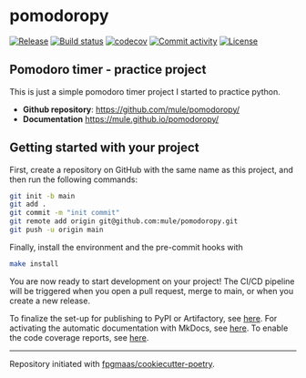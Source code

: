 # pomodoropy

[![Release](https://img.shields.io/github/v/release/mule/pomodoropy)](https://img.shields.io/github/v/release/mule/pomodoropy)
[![Build status](https://img.shields.io/github/actions/workflow/status/mule/pomodoropy/main.yml?branch=main)](https://github.com/mule/pomodoropy/actions/workflows/main.yml?query=branch%3Amain)
[![codecov](https://codecov.io/gh/mule/pomodoropy/branch/main/graph/badge.svg)](https://codecov.io/gh/mule/pomodoropy)
[![Commit activity](https://img.shields.io/github/commit-activity/m/mule/pomodoropy)](https://img.shields.io/github/commit-activity/m/mule/pomodoropy)
[![License](https://img.shields.io/github/license/mule/pomodoropy)](https://img.shields.io/github/license/mule/pomodoropy)

## Pomodoro timer - practice project

This is just a simple pomodoro timer project I started to practice python.


- **Github repository**: <https://github.com/mule/pomodoropy/>
- **Documentation** <https://mule.github.io/pomodoropy/>

## Getting started with your project

First, create a repository on GitHub with the same name as this project, and then run the following commands:

```bash
git init -b main
git add .
git commit -m "init commit"
git remote add origin git@github.com:mule/pomodoropy.git
git push -u origin main
```

Finally, install the environment and the pre-commit hooks with

```bash
make install
```

You are now ready to start development on your project!
The CI/CD pipeline will be triggered when you open a pull request, merge to main, or when you create a new release.

To finalize the set-up for publishing to PyPI or Artifactory, see [here](https://fpgmaas.github.io/cookiecutter-poetry/features/publishing/#set-up-for-pypi).
For activating the automatic documentation with MkDocs, see [here](https://fpgmaas.github.io/cookiecutter-poetry/features/mkdocs/#enabling-the-documentation-on-github).
To enable the code coverage reports, see [here](https://fpgmaas.github.io/cookiecutter-poetry/features/codecov/).

---

Repository initiated with [fpgmaas/cookiecutter-poetry](https://github.com/fpgmaas/cookiecutter-poetry).
